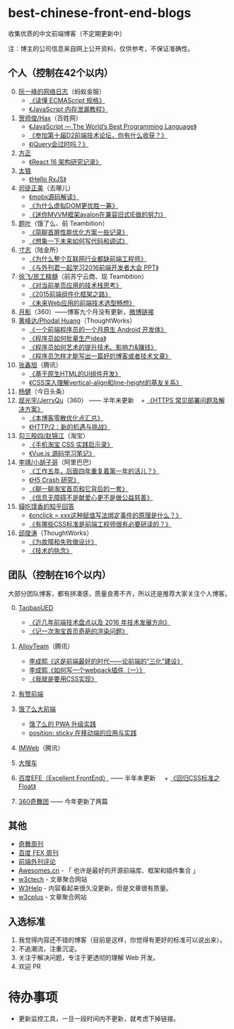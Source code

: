 # best-chinese-front-end-blogs

收集优质的中文前端博客（不定期更新中）

注：博主的公司信息来自网上公开资料，仅供参考，不保证准确性。

## 个人（控制在42个以内）

0. [阮一峰的网络日志](http://www.ruanyifeng.com/blog/javascript/)（蚂蚁金服）
    + [《读懂 ECMAScript 规格》](http://www.ruanyifeng.com/blog/2015/11/ecmascript-specification.html)
    + [《JavaScript 内存泄漏教程》](http://www.ruanyifeng.com/blog/2017/04/memory-leak.html)
0. [贺师俊/Hax](https://github.com/hax/hax.github.com/issues)（百姓网）
    + [《JavaScript — The World’s Best Programming Language》](http://johnhax.net/2015/js-the-best/)
    + [《参加第十届D2前端技术论坛，你有什么收获？》](https://www.zhihu.com/question/38637676/answer/77889487)
    + [《jQuery会过时吗？》](https://www.zhihu.com/question/34892985/answer/60466608)
0. [方正](https://zhuanlan.zhihu.com/floveluy)
    + [《React 16 架构研究记录》](https://zhuanlan.zhihu.com/p/36926155)
0. [太狼](https://blog.lynvv.xyz/)
    + [《Hello RxJS》](https://blog.lynvv.xyz/2016/10/31/Hello_Rx/)
0. [司徒正美](http://www.cnblogs.com/rubylouvre/)（去哪儿）
    + [《mobx源码解读》](http://www.cnblogs.com/rubylouvre/p/6058045.html)
    + [《为什么虚拟DOM更优胜一筹》](http://www.cnblogs.com/rubylouvre/p/5012458.html) 
    + [《迷你MVVM框架avalon在兼容旧式IE做的努力》](http://www.cnblogs.com/rubylouvre/p/3598133.html)
0. [题叶](https://segmentfault.com/u/jiyinyiyong/articles)（饿了么、前 Teambition）
    + [《简聊首屏性能优化方案一些记录》](https://segmentfault.com/a/1190000004287098) 
    + [《想象一下未来如何写代码和调试》](https://segmentfault.com/a/1190000003840866)
0. [寸志](https://www.zhihu.com/people/stein.cun/posts)（陆金所）
    + [《为什么整个互联网行业都缺前端工程师》](https://zhuanlan.zhihu.com/p/20598089)
    + [《与外刊君一起学习2016前端开发者大会 PPT》](https://zhuanlan.zhihu.com/p/20662724)
0. [徐飞/民工精髓](https://github.com/xufei/blog)（前苏宁云商、现 Teambition）
    + [《对当前单页应用的技术栈思考》](https://github.com/xufei/blog/issues/37)
    + [《2015前端组件化框架之路》](https://github.com/xufei/blog/issues/19) 
    + [《未来Web应用的前端技术选型畅想》](https://github.com/xufei/blog/issues/24)
0. [月影](https://www.h5jun.com/archives/)（360）——博客九个月没有更新，[微博链接](https://weibo.com/silverna)
0. [黄峰达/Phodal Huang](https://github.com/phodal/articles/issues)（ThoughtWorks）
    + [《一个前端程序员的一个月原生 Android 开发体》](https://github.com/phodal/articles/issues/48)
    + [《程序员如何批量生产idea》](https://www.phodal.com/blog/how-to-create-ideas/)  
    + [《程序员如何艺术的提升技术、影响力&赚钱》](https://www.phodal.com/blog/how-to-make-money-and-improve-impact/)  
    + [《程序员怎样才能写出一篇好的博客或者技术文章》](https://www.phodal.com/blog/programmer-how-to-write-a-good-article/)
0. [张鑫旭](http://www.zhangxinxu.com/wordpress/)（腾讯）
    + [《基于原生HTML的UI组件开发》](http://www.zhangxinxu.com/wordpress/2016/01/development-of-ui-components-based-on-native-html/) 
    + [《CSS深入理解vertical-align和line-height的基友关系》](http://www.zhangxinxu.com/wordpress/2015/08/css-deep-understand-vertical-align-and-line-height/) 
0. [杨健](https://www.zhihu.com/people/hardfist/posts)（今日头条）
0. [屈光宇/JerryQu](https://imququ.com/post/series.html)（360） —— 半年未更新
    + [《HTTPS 常见部署问题及解决方案》](https://imququ.com/post/troubleshooting-https.html)
    + [《本博客零散优化点汇总》](https://imququ.com/post/summary-of-my-blog-optimization.html) 
    + [《HTTP/2：新的机遇与挑战》](https://imququ.com/post/http2-new-opportunities-and-challenges.html)
0. [勾三股四/赵锦江](http://jiongks.name/)（淘宝）
    + [《手机淘宝 CSS 实践启示录》](http://jiongks.name/slides/css-memos/)
    + [《Vue.js 源码学习笔记》](http://jiongks.name/blog/vue-code-review/)
0. [李靖/小胡子哥](http://barretlee.com/entry/)（阿里巴巴）
    + [《工作五年，后面四年重复着第一年的活儿？》](http://barretlee.com/blog/2016/07/21/donnot-repeat-yourself/)
    + [《H5 Crash 研究》](http://barretlee.com/blog/2016/05/30/h5-crash-research/)
    + [《聊一聊淘宝首页和它背后的一套》](http://barretlee.com/blog/2016/06/02/thing-about-taobao-homepage/)
    + [《信息无障碍不是献爱心更不是做公益慈善》](http://barretlee.com/blog/2016/02/28/step-in-aria/)
0. [貘吃馍香的知乎回答](https://www.zhihu.com/people/tapir/answers/by_votes)
    + [《onclick = xxx这种赋值写法绑定事件的原理是什么？》](https://www.zhihu.com/question/43728074/answer/96396431)
    + [《有哪些CSS标准是前端工程师很有必要研读的？》](https://www.zhihu.com/question/41191048/answer/90058208)
0. [邱俊涛](http://icodeit.org/blog/archives/)（ThoughtWorks）
    + [《为故障和失败做设计》](http://icodeit.org/2016/05/design-for-failure/)
    + [《技术的执念》](http://icodeit.org/2016/02/pitfall-of-technology/)

    

## 团队（控制在16个以内）

大部分团队博客，都有拼凑感，质量良莠不齐，所以还是推荐大家关注个人博客。


0. [TaobaoUED](http://taobaofed.org/categories/Web%E5%BC%80%E5%8F%91/)
    + [《近几年前端技术盘点以及 2016 年技术发展方向》](http://taobaofed.org/blog/2016/01/04/font-end-tech-inventory/)
    + [《记一次淘宝首页奇葩的渲染问题》](http://taobaofed.org/blog/2015/11/23/a-strange-bug-research-at-taobao-home-page/)

0. [AlloyTeam](http://www.alloyteam.com/)（腾讯）
    + [李成熙《这是前端最好的时代——论前端的“三化”建设》](https://github.com/lcxfs1991/blog/issues/3)
    + [李成熙《如何写一个webpack插件（一）》](https://github.com/lcxfs1991/blog/issues/1)
    + [《我就是要用CSS实现》](http://www.alloyteam.com/2016/01/let-see-css-world/)
0. [有赞前端](https://tech.youzan.com/tag/front-end/)
0. [饿了么大前端](https://fe.ele.me/)
   + [饿了么的 PWA 升级实践](https://zhuanlan.zhihu.com/p/27853228)
   + [position: sticky 在移动端的应用与实践](https://fe.ele.me/position-sticky-zai-yi-dong-duan-de-ying-yong-yu-shi-jian/)
0. [IMWeb](http://imweb.io/)（腾讯）
0. [大搜车](https://blog.souche.com/)
0. [百度EFE（Excellent FrontEnd）](http://efe.baidu.com/) —— 半年未更新
     + [《回归CSS标准之Float》](http://efe.baidu.com/blog/float/)
0. [360奇舞团](http://www.75team.com/) —— 今年更新了两篇

## 其他

+ [奇舞周刊](http://www.75team.com/weekly/)
+ [百度 FEX 周刊](http://fex.baidu.com/weekly/)
+ [前端外刊评论](http://qianduan.group/)
+ [Awesomes.cn](https://www.awesomes.cn/) - 「 也许是最好的开源前端库、框架和插件集合 」
+ [w3ctech](http://www.w3ctech.com/) - 文章聚合网站
+ [W3Help](http://w3help.org/zh-cn/home/compatibility.html) - 内容看起来很久没更新，但是文章很有质量。 
+ [w3cplus](http://www.w3cplus.com/) - 文章聚合网站

 

## 入选标准

1. 我觉得内容还不错的博客（目前是这样，你觉得有更好的标准可以说出来）。
2. 不追潮流，注重沉淀。
3. 关注于解决问题，专注于更透彻的理解 Web 开发。
4. 欢迎 PR

# 待办事项

+ 更新监控工具，一旦一段时间内不更新，就考虑下掉链接。
